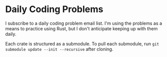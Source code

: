 # Daily Coding Problems

I subscribe to a daily coding problem email list. I'm using the problems as a means to practice using Rust, but I don't anticipate keeping up with them daily. 

Each crate is structured as a submodule. To pull each submodule, run `git submodule update --init --recursive` after cloning.
